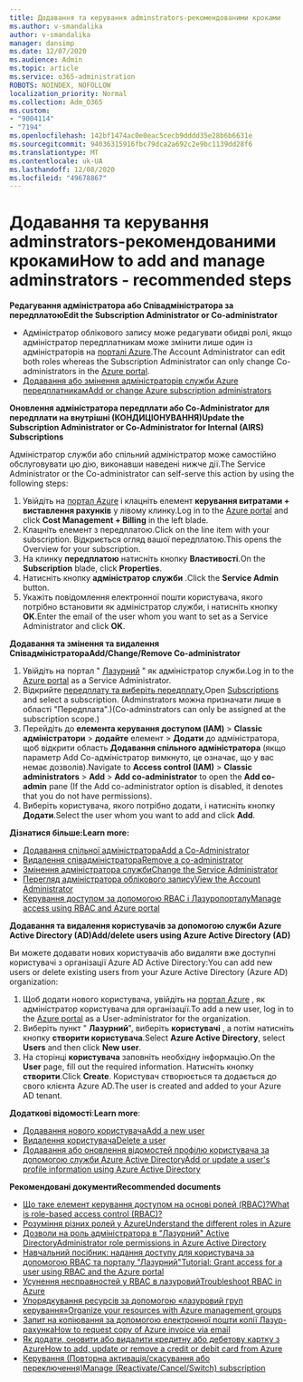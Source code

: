 ```yaml
---
title: Додавання та керування adminstrators-рекомендованими кроками
ms.author: v-smandalika
author: v-smandalika
manager: dansimp
ms.date: 12/07/2020
ms.audience: Admin
ms.topic: article
ms.service: o365-administration
ROBOTS: NOINDEX, NOFOLLOW
localization_priority: Normal
ms.collection: Adm_O365
ms.custom:
- "9004114"
- "7194"
ms.openlocfilehash: 142bf1474ac0e0eac5cecb9dddd35e28b6b6631e
ms.sourcegitcommit: 94036315916fbc79dca2a692c2e9bc1139dd28f6
ms.translationtype: MT
ms.contentlocale: uk-UA
ms.lasthandoff: 12/08/2020
ms.locfileid: "49678867"
---
```

# <a name="how-to-add-and-manage-adminstrators---recommended-steps"></a><span data-ttu-id="a90e1-102">Додавання та керування adminstrators-рекомендованими кроками</span><span class="sxs-lookup"><span data-stu-id="a90e1-102">How to add and manage adminstrators - recommended steps</span></span>

<span data-ttu-id="a90e1-103">**Редагування адміністратора або Співадміністратора за передплатою**</span><span class="sxs-lookup"><span data-stu-id="a90e1-103">**Edit the Subscription Administrator or Co-administrator**</span></span>

- <span data-ttu-id="a90e1-104">Адміністратор облікового запису може редагувати обидві ролі, якщо адміністратор передплатникам може змінити лише один із адміністраторів на [порталі Azure](https://ms.portal.azure.com/#home).</span><span class="sxs-lookup"><span data-stu-id="a90e1-104">The Account Administrator can edit both roles whereas the Subscription Administrator can only change Co-administrators in the [Azure portal](https://ms.portal.azure.com/#home).</span></span>
- [<span data-ttu-id="a90e1-105">Додавання або змінення адміністраторів служби Azure передплатникам</span><span class="sxs-lookup"><span data-stu-id="a90e1-105">Add or change Azure subscription administrators</span></span>](https://docs.microsoft.com/azure/cost-management-billing/manage/add-change-subscription-administrator)

<span data-ttu-id="a90e1-106">**Оновлення адміністратора передплати або Co-Administrator для передплати на внутрішні (КОНДИЦІОНУВАННЯ)**</span><span class="sxs-lookup"><span data-stu-id="a90e1-106">**Update the Subscription Administrator or Co-Administrator for Internal (AIRS) Subscriptions**</span></span>

<span data-ttu-id="a90e1-107">Адміністратор служби або спільний адміністратор може самостійно обслуговувати цю дію, виконавши наведені нижче дії.</span><span class="sxs-lookup"><span data-stu-id="a90e1-107">The Service Administrator or the Co-administrator can self-serve this action by using the following steps:</span></span>

1. <span data-ttu-id="a90e1-108">Увійдіть на [портал Azure](https://ms.portal.azure.com/#home) і клацніть елемент **керування витратами + виставлення рахунків** у лівому клинку.</span><span class="sxs-lookup"><span data-stu-id="a90e1-108">Log in to the [Azure portal](https://ms.portal.azure.com/#home) and click **Cost Management + Billing** in the left blade.</span></span>
2. <span data-ttu-id="a90e1-109">Клацніть елемент з передплатою.</span><span class="sxs-lookup"><span data-stu-id="a90e1-109">Click on the line item with your subscription.</span></span> <span data-ttu-id="a90e1-110">Відкриється огляд вашої передплатою.</span><span class="sxs-lookup"><span data-stu-id="a90e1-110">This opens the Overview for your subscription.</span></span>
3. <span data-ttu-id="a90e1-111">На клинку **передплатою** натисніть кнопку **Властивості**.</span><span class="sxs-lookup"><span data-stu-id="a90e1-111">On the **Subscription** blade, click **Properties**.</span></span> 
4. <span data-ttu-id="a90e1-112">Натисніть кнопку **адміністратор служби** .</span><span class="sxs-lookup"><span data-stu-id="a90e1-112">Click the **Service Admin** button.</span></span>
5. <span data-ttu-id="a90e1-113">Укажіть повідомлення електронної пошти користувача, якого потрібно встановити як адміністратор служби, і натисніть кнопку **OK**.</span><span class="sxs-lookup"><span data-stu-id="a90e1-113">Enter the email of the user whom you want to set as a Service Administrator and click **OK**.</span></span>

<span data-ttu-id="a90e1-114">**Додавання та змінення та видалення Співадміністратора**</span><span class="sxs-lookup"><span data-stu-id="a90e1-114">**Add/Change/Remove Co-administrator**</span></span>

1. <span data-ttu-id="a90e1-115">Увійдіть на портал " [Лазурний](https://ms.portal.azure.com/#home) " як адміністратор служби.</span><span class="sxs-lookup"><span data-stu-id="a90e1-115">Log in to the [Azure portal](https://ms.portal.azure.com/#home) as a Service Administrator.</span></span>
2. <span data-ttu-id="a90e1-116">Відкрийте [передплату та виберіть передплату.](https://ms.portal.azure.com/#blade/Microsoft_Azure_Billing/SubscriptionsBlade)</span><span class="sxs-lookup"><span data-stu-id="a90e1-116">Open [Subscriptions](https://ms.portal.azure.com/#blade/Microsoft_Azure_Billing/SubscriptionsBlade) and select a subscription.</span></span> <span data-ttu-id="a90e1-117">(Adminstrators можна призначати лише в області "Передплата".)</span><span class="sxs-lookup"><span data-stu-id="a90e1-117">(Co-adminstrators can only be assigned at the subscription scope.)</span></span>
3. <span data-ttu-id="a90e1-118">Перейдіть до **елемента керування доступом (IAM)**  >  **Classic адміністратори**  >  **додайте** елемент  >  **Додати** до адміністратора, щоб відкрити область **Додавання спільного адміністратора** (якщо параметр Add Co-адміністратор вимкнуто, це означає, що у вас немає дозволів).</span><span class="sxs-lookup"><span data-stu-id="a90e1-118">Navigate to **Access control (IAM)** > **Classic administrators** > **Add** > **Add co-administrator** to open the **Add co-admin** pane (If the Add co-administrator option is disabled, it denotes that you do not have permissions).</span></span>
4. <span data-ttu-id="a90e1-119">Виберіть користувача, якого потрібно додати, і натисніть кнопку **Додати**.</span><span class="sxs-lookup"><span data-stu-id="a90e1-119">Select the user whom you want to add and click **Add**.</span></span>

<span data-ttu-id="a90e1-120">**Дізнатися більше:**</span><span class="sxs-lookup"><span data-stu-id="a90e1-120">**Learn more:**</span></span>
- [<span data-ttu-id="a90e1-121">Додавання спільної адміністратора</span><span class="sxs-lookup"><span data-stu-id="a90e1-121">Add a Co-Administrator</span></span>](https://docs.microsoft.com/azure/role-based-access-control/classic-administrators)
- [<span data-ttu-id="a90e1-122">Видалення співадміністратора</span><span class="sxs-lookup"><span data-stu-id="a90e1-122">Remove a co-administrator</span></span>](https://docs.microsoft.com/azure/role-based-access-control/classic-administrators)
- [<span data-ttu-id="a90e1-123">Змінення адміністратора служби</span><span class="sxs-lookup"><span data-stu-id="a90e1-123">Change the Service Administrator</span></span>](https://docs.microsoft.com/azure/role-based-access-control/classic-administrators)
- [<span data-ttu-id="a90e1-124">Перегляд адміністратора облікового запису</span><span class="sxs-lookup"><span data-stu-id="a90e1-124">View the Account Administrator</span></span>](https://docs.microsoft.com/azure/role-based-access-control/classic-administrators)
- [<span data-ttu-id="a90e1-125">Керування доступом за допомогою RBAC і Лазуропорталу</span><span class="sxs-lookup"><span data-stu-id="a90e1-125">Manage access using RBAC and Azure portal</span></span>](https://docs.microsoft.com/azure/role-based-access-control/role-assignments-portal)

<span data-ttu-id="a90e1-126">**Додавання та видалення користувачів за допомогою служби Azure Active Directory (AD)**</span><span class="sxs-lookup"><span data-stu-id="a90e1-126">**Add/delete users using Azure Active Directory (AD)**</span></span>

<span data-ttu-id="a90e1-127">Ви можете додавати нових користувачів або видаляти вже доступні користувачі з організації Azure AD Active Directory:</span><span class="sxs-lookup"><span data-stu-id="a90e1-127">You can add new users or delete existing users from your Azure Active Directory (Azure AD) organization:</span></span>

1. <span data-ttu-id="a90e1-128">Щоб додати нового користувача, увійдіть на [портал Azure](https://ms.portal.azure.com/#home) , як адміністратор користувача для організації.</span><span class="sxs-lookup"><span data-stu-id="a90e1-128">To add a new user, log in to the [Azure portal](https://ms.portal.azure.com/#home) as a User-administrator for the organization.</span></span>
2. <span data-ttu-id="a90e1-129">Виберіть пункт " **Лазурний**", виберіть **користувачі** , а потім натисніть кнопку **створити користувача**.</span><span class="sxs-lookup"><span data-stu-id="a90e1-129">Select **Azure Active Directory**, select **Users** and then click **New user**.</span></span>
3. <span data-ttu-id="a90e1-130">На сторінці **користувача** заповніть необхідну інформацію.</span><span class="sxs-lookup"><span data-stu-id="a90e1-130">On the **User** page, fill out the required information.</span></span> <span data-ttu-id="a90e1-131">Натисніть кнопку **створити**.</span><span class="sxs-lookup"><span data-stu-id="a90e1-131">Click **Create**.</span></span> <span data-ttu-id="a90e1-132">Користувач створюється та додається до свого клієнта Azure AD.</span><span class="sxs-lookup"><span data-stu-id="a90e1-132">The user is created and added to your Azure AD tenant.</span></span>

<span data-ttu-id="a90e1-133">**Додаткові відомості**:</span><span class="sxs-lookup"><span data-stu-id="a90e1-133">**Learn more**:</span></span>

- [<span data-ttu-id="a90e1-134">Додавання нового користувача</span><span class="sxs-lookup"><span data-stu-id="a90e1-134">Add a new user</span></span>](https://docs.microsoft.com/azure/active-directory/fundamentals/add-users-azure-active-directory)
- [<span data-ttu-id="a90e1-135">Видалення користувача</span><span class="sxs-lookup"><span data-stu-id="a90e1-135">Delete a user</span></span>](https://docs.microsoft.com/azure/active-directory/fundamentals/add-users-azure-active-directory)
- [<span data-ttu-id="a90e1-136">Додавання або оновлення відомостей профілю користувача за допомогою служби Azure Active Directory</span><span class="sxs-lookup"><span data-stu-id="a90e1-136">Add or update a user's profile information using Azure Active Directory</span></span>](https://docs.microsoft.com/azure/active-directory/fundamentals/active-directory-users-profile-azure-portal)

<span data-ttu-id="a90e1-137">**Рекомендовані документи**</span><span class="sxs-lookup"><span data-stu-id="a90e1-137">**Recommended documents**</span></span>

- [<span data-ttu-id="a90e1-138">Що таке елемент керування доступом на основі ролей (RBAC)?</span><span class="sxs-lookup"><span data-stu-id="a90e1-138">What is role-based access control (RBAC)?</span></span>](https://docs.microsoft.com/azure/role-based-access-control/overview)
- [<span data-ttu-id="a90e1-139">Розуміння різних ролей у Azure</span><span class="sxs-lookup"><span data-stu-id="a90e1-139">Understand the different roles in Azure</span></span>](https://docs.microsoft.com/azure/role-based-access-control/rbac-and-directory-admin-roles)
- [<span data-ttu-id="a90e1-140">Дозволи на роль адміністратора в "Лазурний" Active Directory</span><span class="sxs-lookup"><span data-stu-id="a90e1-140">Administrator role permissions in Azure Active Directory</span></span>](https://docs.microsoft.com/azure/active-directory/roles/permissions-reference)
- [<span data-ttu-id="a90e1-141">Навчальний посібник: надання доступу для користувача за допомогою RBAC та порталу "Лазурний"</span><span class="sxs-lookup"><span data-stu-id="a90e1-141">Tutorial: Grant access for a user using RBAC and the Azure portal</span></span>](https://docs.microsoft.com/azure/role-based-access-control/quickstart-assign-role-user-portal)
- [<span data-ttu-id="a90e1-142">Усунення несправностей у RBAC в лазуровий</span><span class="sxs-lookup"><span data-stu-id="a90e1-142">Troubleshoot RBAC in Azure</span></span>](https://docs.microsoft.com/azure/role-based-access-control/troubleshooting)
- [<span data-ttu-id="a90e1-143">Упорядкування ресурсів за допомогою «лазуровий груп керування»</span><span class="sxs-lookup"><span data-stu-id="a90e1-143">Organize your resources with Azure management groups</span></span>](https://docs.microsoft.com/azure/governance/management-groups/overview)
- [<span data-ttu-id="a90e1-144">Запит на копіювання за допомогою електронної пошти копії Лазур-рахунка</span><span class="sxs-lookup"><span data-stu-id="a90e1-144">How to request copy of Azure invoice via email</span></span>](https://azure.microsoft.com/en-us/blog/azure-email-invoices/)
- [<span data-ttu-id="a90e1-145">Як додати, оновити або видалити кредитну або дебетову картку з Azure</span><span class="sxs-lookup"><span data-stu-id="a90e1-145">How to add, update or remove a credit or debit card from Azure</span></span>](https://docs.microsoft.com/azure/cost-management-billing/manage/change-credit-card)
- [<span data-ttu-id="a90e1-146">Керування (Повторна активація/скасування або переключення)</span><span class="sxs-lookup"><span data-stu-id="a90e1-146">Manage (Reactivate/Cancel/Switch) subscription</span></span>](https://docs.microsoft.com/azure/cost-management-billing/manage/subscription-disabled)



